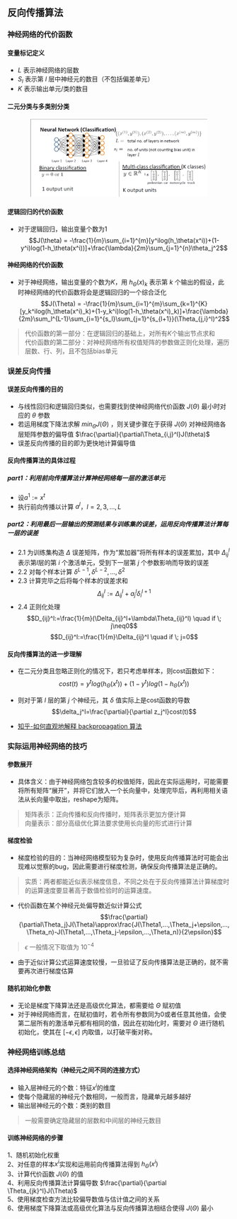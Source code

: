 ## 反向传播算法
### 神经网络的代价函数
#### 变量标记定义
* $L$ 表示神经网络的层数
* $S_l$ 表示第 $l$ 层中神经元的数目（不包括偏差单元）
* $K$ 表示输出单元/类的数目

#### 二元分类与多类别分类
<div align="center">
<img src="https://raw.githubusercontent.com/hwt-freedom/AI/master/machine-learning/picture/6_Backpropagation/Nerual_Network4.png" width = "400">
</div>

#### 逻辑回归的代价函数
* 对于逻辑回归，输出变量个数为1
$$J(\theta) = -\frac{1}{m}\sum_{i=1}^{m}[y^ilog(h_\theta(x^i))+(1-y^i)log(1-h_\theta(x^i))]+\frac{\lambda}{2m}\sum_{j=1}^{n}\theta_j^2$$

#### 神经网络的代价函数
* 对于神经网络，输出变量的个数为$K$，用 $h_{\Theta}(x)_k$ 表示第 $k$ 个输出的假设，此时神经网络的代价函数将会是逻辑回归的一个综合泛化
$$J(\Theta) = -\frac{1}{m}\sum_{i=1}^{m}\sum_{k=1}^{K}[y_k^ilog(h_\theta(x^i)_k)+(1-y_k^i)log(1-h_\theta(x^i)_k)]+\frac{\lambda}{2m}\sum_l^{L-1}\sum_{i=1}^{s_l}\sum_{j=1}^{s_{l+1}}(\Theta_{j,i}^l)^2$$
> 代价函数的第一部分：在逻辑回归的基础上，对所有$K$个输出节点求和\
> 代价函数的第二部分：对神经网络所有权值矩阵的参数做正则化处理，遍历层数、行、列，且不包括bias单元

### 误差反向传播
#### 误差反向传播的目的
* 与线性回归和逻辑回归类似，也需要找到使神经网络代价函数 $J(\Theta)$ 最小时对应的 $\theta$ 参数
* 若运用梯度下降法求解 $min_{\Theta}J(\Theta)$ ，则关键步骤在于获得 $J(\Theta)$ 对神经网络各层矩阵参数的偏导值 $\frac{\partial}{\partial\Theta_{i,j}^l}J(\theta)$
* 误差反向传播的目的即为更快地计算偏导值

#### 反向传播算法的具体过程
##### part1：利用前向传播算法计算神经网络每一层的激活单元
* 设$a^1:=x^t$
* 执行前向传播以计算 $a^l$，$l=2,3,...,L$

##### part2：利用最后一层输出的预测结果与训练集的误差，运用反向传播算法计算每一层的误差
* 2.1 为训练集构造 $\Delta$ 误差矩阵，作为“累加器”将所有样本的误差累加，其中 $\Delta_{ij}^l$ 表示第$l$层的第 $i$ 个激活单元，受到下一层第 $j$ 个参数影响而导致的误差
* 2.2 对每个样本计算 $\delta^{L-1},\delta^{L-2},...,\delta^{2}$
* 2.3 计算完毕之后将每个样本的误差求和
 $$\Delta_{ij}^l:=\Delta_{ij}^l+a_j^l\delta_i^{l+1}$$
* 2.4  正则化处理
$$D_{ij}^l:=\frac{1}{m}(\Delta_{ij}^l+\lambda\Theta_{ij}^l) \quad if \; j\neq0$$
$$D_{ij}^l:=\frac{1}{m}\Delta_{ij}^l \quad if \; j=0$$

#### 反向传播算法的进一步理解
* 在二元分类且忽略正则化的情况下，若只考虑单样本，则cost函数如下：
$$cost(t)=y^tlog(h_{\Theta}(x^t))+(1-y^t)log(1-h_{\Theta}(x^t))$$
* 则对于第 $l$ 层的第 $j$ 个神经元，其 $\delta$ 值实际上是cost函数的导数
$$\delta_j^l=\frac{\partial}{\partial z_j^l}cost(t)$$

* [知乎-如何直观地解释 backpropagation 算法](https://www.zhihu.com/question/27239198/answer/89853077)

### 实际运用神经网络的技巧
#### 参数展开
* 具体含义：由于神经网络包含较多的权值矩阵，因此在实际运用时，可能需要将所有矩阵“展开”，并将它们放入一个长向量中，处理完毕后，再利用相关语法从长向量中取出，reshape为矩阵。
> 矩阵表示：正向传播和反向传播时，矩阵表示更加方便计算\
> 向量表示：部分高级优化算法要求使用长向量的形式进行计算

#### 梯度检验
* 梯度检验的目的：当神经网络模型较为复杂时，使用反向传播算法时可能会出现难以觉察的bug，因此需要进行梯度检测，确保反向传播算法是正确的。
> 实质：两者都能近似表示梯度信息，不同之处在于反向传播算法计算梯度时的运算速度要显著高于数值检验时的运算速度。

* 代价函数在某个神经元处偏导数近似计算公式
$$\frac{\partial}{\partial\Theta_j}J(\Theta)\approx\frac{J(\Theta1,...,\Theta_j+\epsilon,...,\Theta_n)-J(\Theta1,...,\Theta_j-\epsilon,...,\Theta_n)}{2\epsilon}$$
> $\epsilon$ 一般情况下取值为 $10^{-4}$

* 由于近似计算公式运算速度较慢，一旦验证了反向传播算法是正确的，就不需要再次进行梯度估算

#### 随机初始化参数
* 无论是梯度下降算法还是高级优化算法，都需要给 $\Theta$ 赋初值
* 对于神经网络而言，在赋初值时，若令所有参数同为0或者任意其他值，会使第二层所有的激活单元都有相同的值，因此在初始化时，需要对 $\Theta$ 进行随机初始化，使其在 $[-\epsilon,\epsilon]$ 内取值，以打破平衡对称。

### 神经网络训练总结
#### 选择神经网络架构（神经元之间不同的连接方式）
* 输入层神经元的个数：特征$x^i$的维度
* 使每个隐藏层的神经元个数相同，一般而言，隐藏单元越多越好
* 输出层神经元的个数：类别的数目
> 一般需要确定隐藏层的层数和中间层的神经元数目
#### 训练神经网络的步骤
1、随机初始化权重\
2、对任意的样本$x^i$实现和运用前向传播算法得到 $h_{\Theta}(x^i)$\
3、计算代价函数 $J(\Theta)$ 的值\
4、利用反向传播算法计算偏导数 $\frac{\partial}{\partial \Theta_{jk}^l}J(\Theta)$\
5、使用梯度检查方法比较偏导数值与估计值之间的关系\
6、使用梯度下降算法或高级优化算法与反向传播算法相结合使得 $J(\Theta)$ 最小
